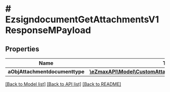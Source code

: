 # # EzsigndocumentGetAttachmentsV1ResponseMPayload

## Properties

Name | Type | Description | Notes
------------ | ------------- | ------------- | -------------
**aObjAttachmentdocumenttype** | [**\eZmaxAPI\Model\CustomAttachmentdocumenttypeResponse[]**](CustomAttachmentdocumenttypeResponse.md) |  |

[[Back to Model list]](../../README.md#models) [[Back to API list]](../../README.md#endpoints) [[Back to README]](../../README.md)
